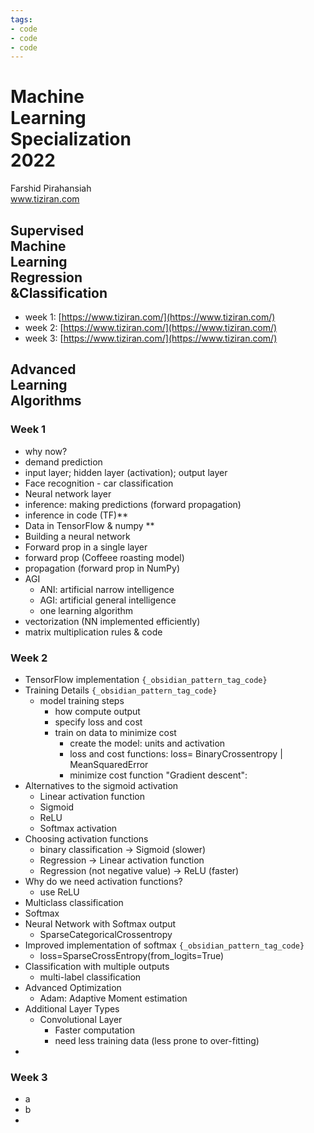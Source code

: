 ```yaml
---
tags:
- code
- code
- code
---
```

   
# Machine <br /> Learning  <br /> Specialization <br /> 2022   
Farshid Pirahansiah   
www.tiziran.com   
   
## Supervised <br /> Machine<br /> Learning<br />  Regression <br />&Classification   
   
* week 1: [https://www.tiziran.com/](https://www.tiziran.com/)   
* week 2: [https://www.tiziran.com/](https://www.tiziran.com/)   
* week 3: [https://www.tiziran.com/](https://www.tiziran.com/)   
   
## Advanced <br /> Learning <br /> Algorithms   
   
### Week 1   
   
* why now?   
* demand prediction   
* input layer; hidden layer (activation); output layer   
* Face recognition - car classification    
* Neural network layer   
* inference: making predictions (forward propagation)   
* inference in code (TF)**   
* Data in TensorFlow & numpy **   
* Building a neural network   
* Forward prop in a single layer   
* forward prop (Coffeee roasting model)   
* propagation (forward prop in NumPy)   
* AGI   
	* ANI: artificial narrow intelligence   
	* AGI: artificial general intelligence   
	* one learning algorithm   
* vectorization (NN implemented efficiently)   
* matrix multiplication rules & code   
   
   
### Week 2   
* TensorFlow implementation `{_obsidian_pattern_tag_code}`   
* Training Details `{_obsidian_pattern_tag_code}`   
	* model training steps   
		* how compute output   
		* specify loss and cost   
		* train on data to minimize cost   
			* create the model: units and activation    
			* loss and cost functions: loss= BinaryCrossentropy | MeanSquaredError   
			* minimize cost function "Gradient descent":     
* Alternatives to the sigmoid activation    
	* Linear activation function   
	* Sigmoid   
	* ReLU   
	* Softmax activation    
* Choosing activation functions   
	* binary classification -> Sigmoid (slower)   
	* Regression -> Linear activation function   
	* Regression (not negative value) -> ReLU (faster)    
* Why do we need activation functions?   
	* use ReLU   
* Multiclass classification   
* Softmax   
* Neural Network with Softmax output   
	* SparseCategoricalCrossentropy   
* Improved implementation of softmax  `{_obsidian_pattern_tag_code}`   
	* loss=SparseCrossEntropy(from_logits=True)   
* Classification with multiple outputs   
	* multi-label classification   
* Advanced Optimization   
	* Adam: Adaptive Moment estimation    
* Additional Layer Types   
	* Convolutional Layer   
		* Faster computation   
		* need less training data (less prone to over-fitting)   
*    
   
### Week 3   
* a   
* b   
*